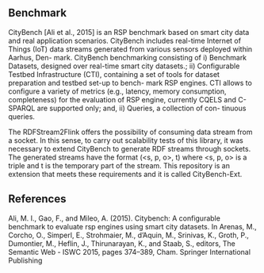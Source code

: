 ## Benchmark
CityBench [Ali et al., 2015] is an RSP benchmark based on smart city data and real application scenarios. CityBench includes real-time Internet of Things (IoT) data streams generated from various sensors deployed within Aarhus, Den- mark. CityBench benchmarking consisting of i) Benchmark Datasets, designed over real-time smart city datasets.; ii) Configurable Testbed Infrastructure (CTI), containing a set of tools for dataset preparation and testbed set-up to bench- mark RSP engines. CTI allows to configure a variety of metrics (e.g., latency, memory consumption, completeness) for the evaluation of RSP engine, currently CQELS and C-SPARQL are supported only; and, ii) Queries, a collection of con- tinuous queries.

The RDFStream2Flink offers the possibility of consuming data stream from a socket. In this sense, to carry out scalability tests of this library, it was necessary to extend CityBench to generate RDF streams through sockets. The generated streams have the format (<s, p, o>, t) where <s, p, o> is a triple and t is the temporary part of the stream. This repository is an extension that meets these requirements and it is called CityBench-Ext.

## References
Ali, M. I., Gao, F., and Mileo, A. (2015). Citybench: A configurable benchmark to evaluate rsp engines using smart city datasets. In Arenas, M., Corcho, O., Simperl, E., Strohmaier, M., d’Aquin, M., Srinivas, K., Groth, P., Dumontier, M., Heflin, J., Thirunarayan, K., and Staab, S., editors, The Semantic Web - ISWC 2015, pages 374–389, Cham. Springer International Publishing
